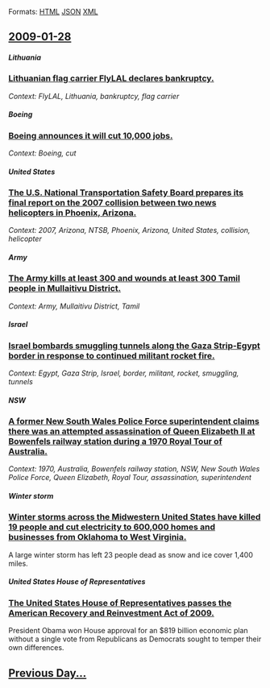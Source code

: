 
Formats: [HTML](2009/01/28/index.html)  [JSON](2009/01/28/index.json)  [XML](2009/01/28/index.xml)  

## [2009-01-28](/news/2009/01/28/index.md)

##### Lithuania
### [ Lithuanian flag carrier FlyLAL declares bankruptcy. ](/news/2009/01/28/lithuanian-flag-carrier-flylal-declares-bankruptcy.md)
_Context: FlyLAL, Lithuania, bankruptcy, flag carrier_

##### Boeing
### [ Boeing announces it will cut 10,000 jobs. ](/news/2009/01/28/boeing-announces-it-will-cut-10-000-jobs.md)
_Context: Boeing, cut_

##### United States
### [ The U.S. National Transportation Safety Board prepares its final report on the 2007 collision between two news helicopters in Phoenix, Arizona. ](/news/2009/01/28/the-u-s-national-transportation-safety-board-prepares-its-final-report-on-the-2007-collision-between-two-news-helicopters-in-phoenix-ariz.md)
_Context: 2007, Arizona, NTSB, Phoenix, Arizona, United States, collision, helicopter_

##### Army
### [ The Army kills at least 300 and wounds at least 300 Tamil people in Mullaitivu District. ](/news/2009/01/28/the-army-kills-at-least-300-and-wounds-at-least-300-tamil-people-in-mullaitivu-district.md)
_Context: Army, Mullaitivu District, Tamil_

##### Israel
### [ Israel bombards smuggling tunnels along the Gaza Strip-Egypt border in response to continued militant rocket fire. ](/news/2009/01/28/israel-bombards-smuggling-tunnels-along-the-gaza-strip-egypt-border-in-response-to-continued-militant-rocket-fire.md)
_Context: Egypt, Gaza Strip, Israel, border, militant, rocket, smuggling, tunnels_

##### NSW
### [ A former New South Wales Police Force superintendent claims there was an attempted assassination of Queen Elizabeth II at Bowenfels railway station during a 1970 Royal Tour of Australia. ](/news/2009/01/28/a-former-new-south-wales-police-force-superintendent-claims-there-was-an-attempted-assassination-of-queen-elizabeth-ii-at-bowenfels-railway.md)
_Context: 1970, Australia, Bowenfels railway station, NSW, New South Wales Police Force, Queen Elizabeth, Royal Tour, assassination, superintendent_

##### Winter storm
### [ Winter storms across the Midwestern United States have killed 19 people and cut electricity to 600,000 homes and businesses from Oklahoma to West Virginia. ](/news/2009/01/28/winter-storms-across-the-midwestern-united-states-have-killed-19-people-and-cut-electricity-to-600-000-homes-and-businesses-from-oklahoma-t.md)
A large winter storm has left 23 people dead as snow and ice cover 1,400 miles.

##### United States House of Representatives
### [ The United States House of Representatives passes the American Recovery and Reinvestment Act of 2009. ](/news/2009/01/28/the-united-states-house-of-representatives-passes-the-american-recovery-and-reinvestment-act-of-2009.md)
President Obama won House approval for an $819 billion economic plan without a single vote from Republicans as Democrats sought to temper their own differences.

## [Previous Day...](/news/2009/01/27/index.md)

